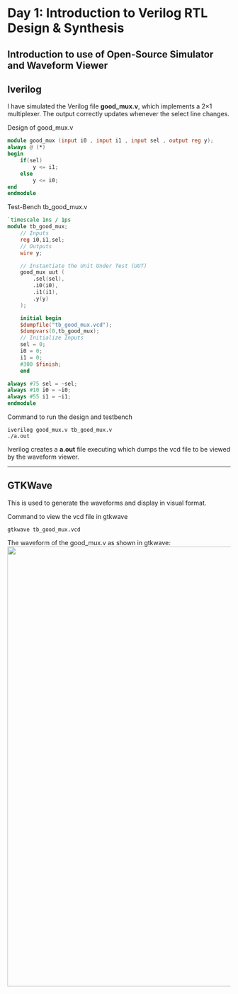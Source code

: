 # Day 1: Introduction to Verilog RTL Design & Synthesis

## Introduction to use of Open-Source Simulator and Waveform Viewer

## Iverilog

I have simulated the Verilog file **good_mux.v**, which implements a 2×1 multiplexer. The output correctly updates whenever the select line changes.

Design of good_mux.v
```verilog
module good_mux (input i0 , input i1 , input sel , output reg y);
always @ (*)
begin
	if(sel)
		y <= i1;
	else 
		y <= i0;
end
endmodule
```
Test-Bench tb_good_mux.v
```verilog
`timescale 1ns / 1ps
module tb_good_mux;
	// Inputs
	reg i0,i1,sel;
	// Outputs
	wire y;

	// Instantiate the Unit Under Test (UUT)
	good_mux uut (
		.sel(sel),
		.i0(i0),
		.i1(i1),
		.y(y)
	);

	initial begin
	$dumpfile("tb_good_mux.vcd");
	$dumpvars(0,tb_good_mux);
	// Initialize Inputs
	sel = 0;
	i0 = 0;
	i1 = 0;
	#300 $finish;
	end

always #75 sel = ~sel;
always #10 i0 = ~i0;
always #55 i1 = ~i1;
endmodule
```

Command to run the design and testbench
```
iverilog good_mux.v tb_good_mux.v
./a.out
```
Iverilog creates a **a.out** file executing which dumps the vcd file to be viewed by the waveform viewer.

---

## GTKWave
This is used to generate the waveforms and display in visual format.

Command to view the vcd file in gtkwave 
```
gtkwave tb_good_mux.vcd
```
The waveform of the good_mux.v as shown in gtkwave:
<img width="993" src="https://github.com/sukanyasmeher/sfal-vsd/assets/166566124/2f27e5f2-6c6c-491a-b6be-8c8974ed1303">


